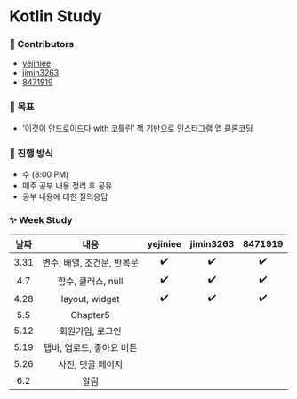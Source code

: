 # Kotlin Study

### 📌 Contributors

- [yejiniee](https://github.com/yejiniee)
- [jimin3263](https://github.com/jimin3263)
- [8471919](https://github.com/8471919)  

### 🎯 목표

- ‘이것이 안드로이드다 with 코틀린’ 책 기반으로 인스타그램 앱 클론코딩


### 📖 진행 방식
- 수 (8:00 PM)
- 매주 공부 내용 정리 후 공유
- 공부 내용에 대한 질의응답 

### ✨ Week Study

|   날짜    |  내용  | yejiniee| jimin3263| 8471919|
| :-------: | :----:|:----: |:----: |:----:|
| 3.31 | 변수, 배열, 조건문, 반복문 |✔️|✔️|✔️|
| 4.7 | 함수, 클래스, null |✔️|✔️|✔️|
| 4.28 | layout, widget |✔️|✔️|✔️|
| 5.5 | Chapter5  ||||
| 5.12 | 회원가입, 로그인 ||||
| 5.19 | 탭바, 업로드, 좋아요 버튼 ||||
| 5.26 | 사진, 댓글 페이지 ||||
| 6.2 | 알림 ||||
